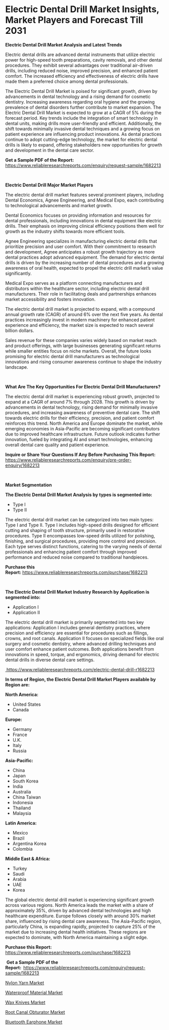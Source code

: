 <p><h1>Electric Dental Drill Market Insights, Market Players and Forecast Till 2031</h1></p><p><strong>Electric Dental Drill Market Analysis and Latest Trends</strong></p>
<p><p>Electric dental drills are advanced dental instruments that utilize electric power for high-speed tooth preparations, cavity removals, and other dental procedures. They exhibit several advantages over traditional air-driven drills, including reduced noise, improved precision, and enhanced patient comfort. The increased efficiency and effectiveness of electric drills have made them a preferred choice among dental professionals.</p><p>The Electric Dental Drill Market is poised for significant growth, driven by advancements in dental technology and a rising demand for cosmetic dentistry. Increasing awareness regarding oral hygiene and the growing prevalence of dental disorders further contribute to market expansion. The Electric Dental Drill Market is expected to grow at a CAGR of 5% during the forecast period. Key trends include the integration of smart technology in dental units, making drills more user-friendly and efficient. Additionally, the shift towards minimally invasive dental techniques and a growing focus on patient experience are influencing product innovations. As dental practices continue to adopt cutting-edge technology, the market for electric dental drills is likely to expand, offering stakeholders new opportunities for growth and development in the dental care sector.</p></p>
<p><strong>Get a Sample PDF of the Report:&nbsp;</strong> <a href="https://www.reliableresearchreports.com/enquiry/request-sample/1682213?utm_campaign=115&utm_medium=2&utm_source=Github&utm_content=ia&utm_term=11122024&utm_id=electric-dental-drill">https://www.reliableresearchreports.com/enquiry/request-sample/1682213</a></p>
<p>&nbsp;</p>
<p><strong>Electric Dental Drill Major Market Players</strong></p>
<p><p>The electric dental drill market features several prominent players, including Dental Economics, Agnee Engineering, and Medical Expo, each contributing to technological advancements and market growth.</p><p>Dental Economics focuses on providing information and resources for dental professionals, including innovations in dental equipment like electric drills. Their emphasis on improving clinical efficiency positions them well for growth as the industry shifts towards more efficient tools.</p><p>Agnee Engineering specializes in manufacturing electric dental drills that prioritize precision and user comfort. With their commitment to research and development, Agnee anticipates a robust growth trajectory as more dental practices adopt advanced equipment. The demand for electric dental drills is driven by the increasing number of dental procedures and a growing awareness of oral health, expected to propel the electric drill market’s value significantly.</p><p>Medical Expo serves as a platform connecting manufacturers and distributors within the healthcare sector, including electric dental drill manufacturers. Their role in facilitating deals and partnerships enhances market accessibility and fosters innovation.</p><p>The electric dental drill market is projected to expand, with a compound annual growth rate (CAGR) of around 6% over the next five years. As dental practices increasingly invest in modern machinery for enhanced patient experience and efficiency, the market size is expected to reach several billion dollars.</p><p>Sales revenue for these companies varies widely based on market reach and product offerings, with large businesses generating significant returns while smaller entities focus on niche markets. Overall, the future looks promising for electric dental drill manufacturers as technological innovations and rising consumer awareness continue to shape the industry landscape.</p></p>
<p>&nbsp;</p>
<p><strong>What Are The Key Opportunities For Electric Dental Drill Manufacturers?</strong></p>
<p><p>The electric dental drill market is experiencing robust growth, projected to expand at a CAGR of around 7% through 2028. This growth is driven by advancements in dental technology, rising demand for minimally invasive procedures, and increasing awareness of preventive dental care. The shift towards electric drills for their efficiency, precision, and patient comfort reinforces this trend. North America and Europe dominate the market, while emerging economies in Asia-Pacific are becoming significant contributors due to improved healthcare infrastructure. Future outlook indicates further innovation, fueled by integrating AI and smart technologies, enhancing overall dental care quality and patient experience.</p></p>
<p><strong>Inquire or Share Your Questions If Any Before Purchasing This Report:</strong> <a href="https://www.reliableresearchreports.com/enquiry/pre-order-enquiry/1682213?utm_campaign=115&utm_medium=2&utm_source=Github&utm_content=ia&utm_term=11122024&utm_id=electric-dental-drill">https://www.reliableresearchreports.com/enquiry/pre-order-enquiry/1682213</a></p>
<p>&nbsp;</p>
<p><strong>Market Segmentation</strong></p>
<p><strong>The Electric Dental Drill Market Analysis by types is segmented into:</strong></p>
<p><ul><li>Type I</li><li>Type II</li></ul></p>
<p><p>The electric dental drill market can be categorized into two main types: Type I and Type II. Type I includes high-speed drills designed for efficient cutting and shaping of tooth structure, primarily used in restorative procedures. Type II encompasses low-speed drills utilized for polishing, finishing, and surgical procedures, providing more control and precision. Each type serves distinct functions, catering to the varying needs of dental professionals and enhancing patient comfort through improved performance and reduced noise compared to traditional handpieces.</p></p>
<p><strong>Purchase this Report:&nbsp;</strong><a href="https://www.reliableresearchreports.com/purchase/1682213?utm_campaign=115&utm_medium=2&utm_source=Github&utm_content=ia&utm_term=11122024&utm_id=electric-dental-drill">https://www.reliableresearchreports.com/purchase/1682213</a></p>
<p>&nbsp;</p>
<p><strong>The Electric Dental Drill Market Industry Research by Application is segmented into:</strong></p>
<p><ul><li>Application I</li><li>Application II</li></ul></p>
<p><p>The electric dental drill market is primarily segmented into two key applications: Application I includes general dentistry practices, where precision and efficiency are essential for procedures such as fillings, crowns, and root canals. Application II focuses on specialized fields like oral surgery and cosmetic dentistry, where advanced drilling techniques and user comfort enhance patient outcomes. Both applications benefit from innovations in speed, torque, and ergonomics, driving demand for electric dental drills in diverse dental care settings.</p></p>
<p><a href="https://www.reliableresearchreports.com/electric-dental-drill-r1682213?utm_campaign=115&utm_medium=2&utm_source=Github&utm_content=ia&utm_term=11122024&utm_id=electric-dental-drill">&nbsp;https://www.reliableresearchreports.com/electric-dental-drill-r1682213</a></p>
<p><strong>In terms of Region, the Electric Dental Drill Market Players available by Region are:</strong></p>
<p>
    <p> <strong> North America: </strong>
        <ul>
            <li>United States</li>
            <li>Canada</li>
        </ul>
        </p> 
    <p> <strong> Europe: </strong>
        <ul>
            <li>Germany</li>
            <li>France</li>
            <li>U.K.</li>
            <li>Italy</li>
            <li>Russia</li>
        </ul>
        </p> 
    <p> <strong> Asia-Pacific: </strong>
        <ul>
            <li>China</li>
            <li>Japan</li>
            <li>South Korea</li>
            <li>India</li>
            <li>Australia</li>
            <li>China Taiwan</li>
            <li>Indonesia</li>
            <li>Thailand</li>
            <li>Malaysia</li>
        </ul>
        </p> 
    <p> <strong> Latin America: </strong>
        <ul>
            <li>Mexico</li>
            <li>Brazil</li>
            <li>Argentina Korea</li>
            <li>Colombia</li>
        </ul>
        </p> 
    <p> <strong> Middle East & Africa: </strong>
        <ul>
            <li>Turkey</li>
            <li>Saudi</li>
            <li>Arabia</li>
            <li>UAE</li>
            <li>Korea</li>
        </ul>
    </p>
    </p>
<p><p>The global electric dental drill market is experiencing significant growth across various regions. North America leads the market with a share of approximately 35%, driven by advanced dental technologies and high healthcare expenditure. Europe follows closely with around 30% market share, influenced by rising dental care awareness. The Asia-Pacific region, particularly China, is expanding rapidly, projected to capture 25% of the market due to increasing dental health initiatives. These regions are expected to dominate, with North America maintaining a slight edge.</p></p>
<p><strong>Purchase this Report: </strong><a href="https://www.reliableresearchreports.com/purchase/1682213?utm_campaign=115&utm_medium=2&utm_source=Github&utm_content=ia&utm_term=11122024&utm_id=electric-dental-drill">https://www.reliableresearchreports.com/purchase/1682213</a></p>
<p>&nbsp;<strong>Get a Sample PDF of the Report:&nbsp;&nbsp;</strong><a href="https://www.reliableresearchreports.com/enquiry/request-sample/1682213?utm_campaign=115&utm_medium=2&utm_source=Github&utm_content=ia&utm_term=11122024&utm_id=electric-dental-drill">https://www.reliableresearchreports.com/enquiry/request-sample/1682213</a></p>
<p><strong></strong></p>
<p><p><a href="https://www.linkedin.com/pulse/rev-athenaur-okk4f?utm_campaign=115&utm_medium=2&utm_source=Github&utm_content=ia&utm_term=11122024&utm_id=electric-dental-drill">Nylon Yarn Market</a></p><p><a href="https://www.linkedin.com/pulse/waterproof-material-market-trends-report-industry-analysis-qmg1c?utm_campaign=115&utm_medium=2&utm_source=Github&utm_content=ia&utm_term=11122024&utm_id=electric-dental-drill">Waterproof Material Market</a></p><p><a href="https://github.com/JakirUddin651/Market-Research-Report-List-1/blob/main/wax-knives-market.md?utm_campaign=115&utm_medium=2&utm_source=Github&utm_content=ia&utm_term=11122024&utm_id=electric-dental-drill">Wax Knives Market</a></p><p><a href="https://github.com/ashepherd82/Market-Research-Report-List-6/blob/main/root-canal-obturator-market.md?utm_campaign=115&utm_medium=2&utm_source=Github&utm_content=ia&utm_term=11122024&utm_id=electric-dental-drill">Root Canal Obturator Market</a></p><p><a href="https://www.linkedin.com/pulse/rising-trends-bluetooth-earphone-market-projected-growth-86-cagr-be3lf?utm_campaign=115&utm_medium=2&utm_source=Github&utm_content=ia&utm_term=11122024&utm_id=electric-dental-drill">Bluetooth Earphone Market</a></p></p>